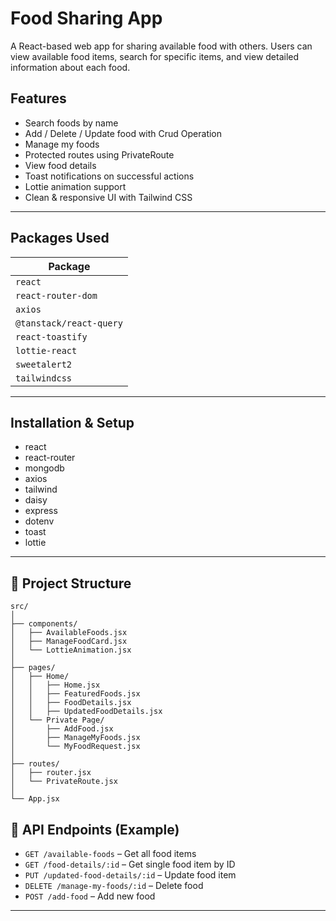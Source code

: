 # Food Sharing App

A React-based web app for sharing available food with others. Users can view available food items, search for specific items, and view detailed information about each food.


## Features

-  Search foods by name
-  Add / Delete / Update food with Crud Operation
-  Manage my foods
-  Protected routes using PrivateRoute
-  View food details
-  Toast notifications on successful actions
-  Lottie animation support
-  Clean & responsive UI with Tailwind CSS

---

##  Packages Used

| Package                     
|-----------------------------
| `react`                     
| `react-router-dom`          
| `axios`                     
| `@tanstack/react-query`     
| `react-toastify`            
| `lottie-react`              
| `sweetalert2`               
| `tailwindcss`                

---

##  Installation & Setup

- react
- react-router
- mongodb
- axios
- tailwind
- daisy
- express
- dotenv
- toast 
- lottie


---

## 📂 Project Structure

```
src/
│
├── components/
│   ├── AvailableFoods.jsx
│   ├── ManageFoodCard.jsx
│   └── LottieAnimation.jsx
│
├── pages/
│   ├── Home/
│   │   ├── Home.jsx
│   │   ├── FeaturedFoods.jsx
│   │   ├── FoodDetails.jsx
│   │   ├── UpdatedFoodDetails.jsx
│   └── Private Page/
│       ├── AddFood.jsx
│       ├── ManageMyFoods.jsx
│       └── MyFoodRequest.jsx
│
├── routes/
│   ├── router.jsx
│   └── PrivateRoute.jsx
│
└── App.jsx
```


## 🔁 API Endpoints (Example)

- `GET /available-foods` – Get all food items
- `GET /food-details/:id` – Get single food item by ID
- `PUT /updated-food-details/:id` – Update food item
- `DELETE /manage-my-foods/:id` – Delete food
- `POST /add-food` – Add new food

---

